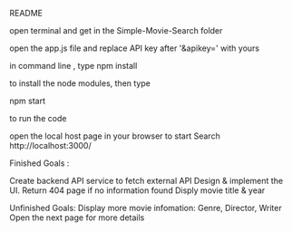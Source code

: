 README

open terminal and get in the Simple-Movie-Search folder

open the app.js file and replace API key after '&apikey=' with yours

in command line , type
npm install

to install the node modules, then type

npm start

to run the code

open the local host page in your browser to start Search
http://localhost:3000/

Finished Goals :

 Create backend API service to fetch external API
 Design & implement the UI.
 Return 404 page if no information found
 Disply movie title & year

 Unfinished Goals:
 Display more movie infomation: Genre, Director, Writer
 Open the next page for more details
